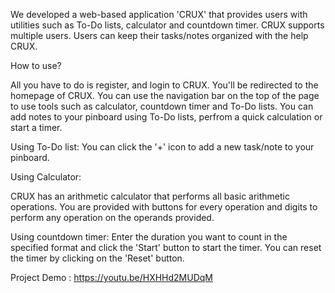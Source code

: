 We developed a web-based application 'CRUX' that provides users with utilities such as To-Do lists, calculator and countdown timer.
CRUX supports multiple users. Users can keep their tasks/notes organized with the help CRUX.

How to use?

All you have to do is register, and login to CRUX. You'll be redirected to the homepage of CRUX. You can use the navigation bar on the top of the page to use tools such as calculator, countdown timer and To-Do lists. You can add notes to your pinboard using To-Do lists, perfrom a quick calculation or start a timer.

Using To-Do list:
You can click the '+' icon to add a new task/note to your pinboard.

Using Calculator:

CRUX has an arithmetic calculator that performs all basic arithmetic operations. You are provided with buttons for every operation and digits to perform any operation on the operands provided.

Using countdown timer:
Enter the duration you want to count in the specified format and click the 'Start' button to start the timer. You can reset the timer by clicking on the 'Reset' button.

Project Demo : https://youtu.be/HXHHd2MUDqM
